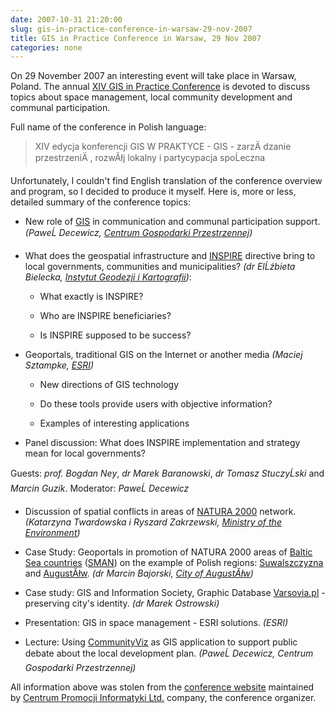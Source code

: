 ```yaml
---
date: 2007-10-31 21:20:00
slug: gis-in-practice-conference-in-warsaw-29-nov-2007
title: GIS in Practice Conference in Warsaw, 29 Nov 2007
categories: none
---
```


On 29 November 2007 an interesting event will take place in Warsaw, Poland. The annual [XIV GIS in Practice Conference](http://www.e-administracja.org.pl/konferencje/2007/gis/index.php) is devoted to discuss topics about space management, local community development and communal participation.





Full name of the conference in Polish language: 


> XIV edycja konferencji GIS W PRAKTYCE - GIS - zarzÄ
dzanie przestrzeniÄ
, rozwĂłj lokalny i partycypacja spoĹeczna





Unfortunately, I couldn't find English translation of the conference overview and program, so I decided to produce it myself. Here is, more or less, detailed summary of the conference topics:









  * New role of [GIS](http://en.wikipedia.org/wiki/Geographic_information_system) in communication and communal participation support. _(PaweĹ Decewicz, [Centrum Gospodarki Przestrzennej](http://www.geoportal.pl/))_


  * What does the geospatial infrastructure and [INSPIRE](http://www.ec-gis.org/inspire/) directive bring to local governments, communities and municipalities? _(dr ElĹźbieta Bielecka, [Instytut Geodezji i Kartografii](http://www.igik.edu.pl/))_:


    * What exactly is INSPIRE?


    * Who are INSPIRE beneficiaries?


    * Is INSPIRE supposed to be success?




  * Geoportals, traditional GIS on the Internet or another media _(Maciej Sztampke, [ESRI](http://www.esripolska.com.pl/))_



    * New directions of GIS technology


    * Do these tools provide users with objective information?


    * Examples of interesting applications



  * Panel discussion: What does INSPIRE implementation and strategy mean for local governments?   

Guests: _prof. Bogdan Ney_, _dr Marek Baranowski_, _dr Tomasz StuczyĹski_ and _Marcin Guzik_. Moderator: _PaweĹ Decewicz_


  * Discussion of spatial conflicts in areas of [NATURA 2000](http://en.wikipedia.org/wiki/Natura_2000) network. _(Katarzyna Twardowska i Ryszard Zakrzewski, [Ministry of the Environment](http://www.mos.gov.pl/))_


  * Case Study: Geoportals in promotion of NATURA 2000 areas of [Baltic Sea countries](http://en.wikipedia.org/wiki/Baltic_Sea_countries) ([SMAN](http://www.s-man2000.eu/)) on the example of Polish regions: [Suwalszczyzna](http://en.wikipedia.org/wiki/Suwalszczyzna) and [AugustĂłw](http://en.wikipedia.org/wiki/August%C3%B3w). _(dr Marcin Bajorski, [City of AugustĂłw](http://www.um.augustow.pl/))_


  * Case study: GIS and Information Society, Graphic Database [Varsovia.pl](http://varsovia.pl/) - preserving city's identity. _(dr Marek Ostrowski)_


  * Presentation: GIS in space management - ESRI solutions. _(ESRI)_


  * Lecture: Using [CommunityViz](http://www.communityviz.com/) as GIS application to support public debate about the local development plan. _(PaweĹ Decewicz, Centrum Gospodarki Przestrzennej)_







All information above was stolen from the [conference website](http://www.e-administracja.org.pl/konferencje/2007/gis/index.php) maintained by [Centrum Promocji Informatyki Ltd.](http://www.cpi.com.pl/) company, the conference organizer.
